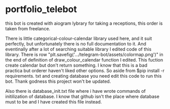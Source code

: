 # portfolio_telebot
this bot is created with aiogram lybrary for taking a receptions, this order is taken from freelance.

There is little categorical-colour-calendar library used here, and it suit perfectly, but unfortunately
there is no full documentation to it. And eventinally after a lot of searching suitable library I edited code of this library.
There is row "plt.savefig('.../telegram-bot/assets/colormap.png')" in the end of definition of draw_colour_calendar function I edited.
This fuction create calendar but don't return something. I know that this is a bad practica but orderer haven't liked other options.
So aside from $pip install -r requirements. txt and creating database you need edit this code to run this bot. Thank godness this project won't be updated.

Also there is database_init.txt file where i have wrote commands of initilization of database. I know that github isn't the place where database must to be and I have created this file instead.
